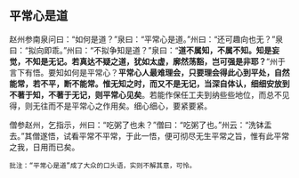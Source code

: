 ## 平常心是道

赵州参南泉问曰：“如何是道？”泉曰：“平常心是道。”州曰：“还可趣向也无？”泉曰：“拟向即乖。”州曰：“不拟争知是道？”泉曰：“**道不属知，不属不知。知是妄觉，不知是无记。若真达不疑之道，犹如太虚，廓然荡豁，岂可强是非耶？**”州于言下有悟。要知如何是平常心？**平常心人最难理会，只要理会得此心到平处，自然能常，若不平，断不能常。惟无知之时，而又不是无记，当深自体认，细细安放到不著于知，不著于无记，则平常心见矣**。若能作保任工夫到纳些些地位，而总不见得，则无往而不是平常心之作用矣。细心细心，要紧要紧。

僧参赵州，乞指示，州曰：“吃粥了也未？”僧曰：“吃粥了也。”州云：“洗钵盂去。”其僧遂悟，试看平常不平常，于此一悟，便可彻尽无生平常之旨，惟有此平常之我，日用而已矣。

```xu
批注：“平常心是道”成了大众的口头语，实则不解其意，可怜。
```
